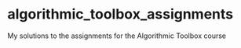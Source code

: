 # algorithmic_toolbox_assignments
My solutions to the assignments for the Algorithmic Toolbox course
